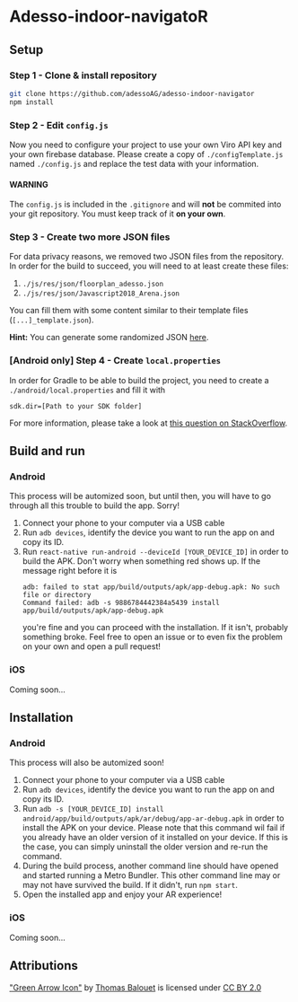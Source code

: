 # **A**desso-indoor-navigato**R**

## Setup

### Step 1 - Clone & install repository
```bash
git clone https://github.com/adessoAG/adesso-indoor-navigator
npm install
```

### Step 2 - Edit `config.js`
Now you need to configure your project to use your own Viro API key and your own firebase database. Please create a copy of `./configTemplate.js` named `./config.js` and replace the test data with your information.

#### WARNING
The `config.js` is included in the `.gitignore` and will **not** be commited into your git repository. You must keep track of it **on your own**.

### Step 3 - Create two more JSON files
For data privacy reasons, we removed two JSON files from the repository. In order for the build to succeed, you will need to at least create these files:

1. `./js/res/json/floorplan_adesso.json`
2. `./js/res/json/Javascript2018_Arena.json`

You can fill them with some content similar to their template files (`[...]_template.json`).

**Hint:** You can generate some randomized JSON [here](https://www.json-generator.com/).

### [Android only] Step 4 - Create `local.properties`
In order for Gradle to be able to build the project, you need to create a `./android/local.properties` and fill it with
```
sdk.dir=[Path to your SDK folder]

```

For more information, please take a look at [this question on StackOverflow](https://stackoverflow.com/questions/20673378/where-does-local-properties-go-for-android-project/25318217).

## Build and run
### Android
This process will be automized soon, but until then, you will have to go through all this trouble to build the app. Sorry!

1. Connect your phone to your computer via a USB cable
2. Run `adb devices`, identify the device you want to run the app on and copy its ID.
3. Run `react-native run-android --deviceId [YOUR_DEVICE_ID]` in order to build the APK. Don't worry when something red shows up. If the message right before it is
   ```
   adb: failed to stat app/build/outputs/apk/app-debug.apk: No such file or directory
   Command failed: adb -s 9886784442384a5439 install app/build/outputs/apk/app-debug.apk
   ```
   you're fine and you can proceed with the installation. If it isn't, probably something broke. Feel free to open an issue or to even fix the problem on your own and open a pull request!

### iOS
Coming soon...

## Installation
### Android
This process will also be automized soon!

1. Connect your phone to your computer via a USB cable
2. Run `adb devices`, identify the device you want to run the app on and copy its ID.
3. Run `adb -s [YOUR_DEVICE_ID] install android/app/build/outputs/apk/ar/debug/app-ar-debug.apk` in order to install the APK on your device. Please note that this command wil fail if you already have an older version of it installed on your device. If this is the case, you can simply uninstall the older version and re-run the command.
4. During the build process, another command line should have opened and started running a Metro Bundler. This other command line may or may not have survived the build. If it didn't, run `npm start`.
5. Open the installed app and enjoy your AR experience!

### iOS
Coming soon...

## Attributions
["Green Arrow Icon"](https://poly.google.com/view/7eaXP_9tC-e) by [Thomas Balouet](https://poly.google.com/user/3hZPO-XRoBS) is licensed under [CC BY 2.0](https://creativecommons.org/licenses/by/2.0/)

